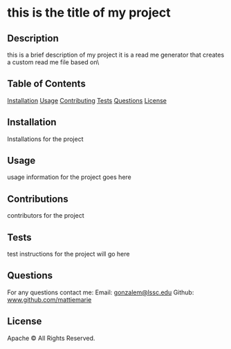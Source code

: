# this is the title of my project

  ## Description 
  this is a brief description of my project it is a read me generator that creates a custom read me file based on\

  ## Table of Contents
  [Installation](#installation)
  [Usage](#usage)
  [Contributing](#contributions)
  [Tests](#tests)
  [Questions](#questions)
  [License](#license)

  ## Installation
  Installations for the project

  ## Usage
  usage information for the project goes here

  ## Contributions
  contributors for the project 

  ## Tests
  test instructions for the project will go here

  ## Questions
  For any questions contact me:
  Email: gonzalem@lssc.edu
  Github: www.github.com/mattiemarie
  
  ## License
  Apache © All Rights Reserved.